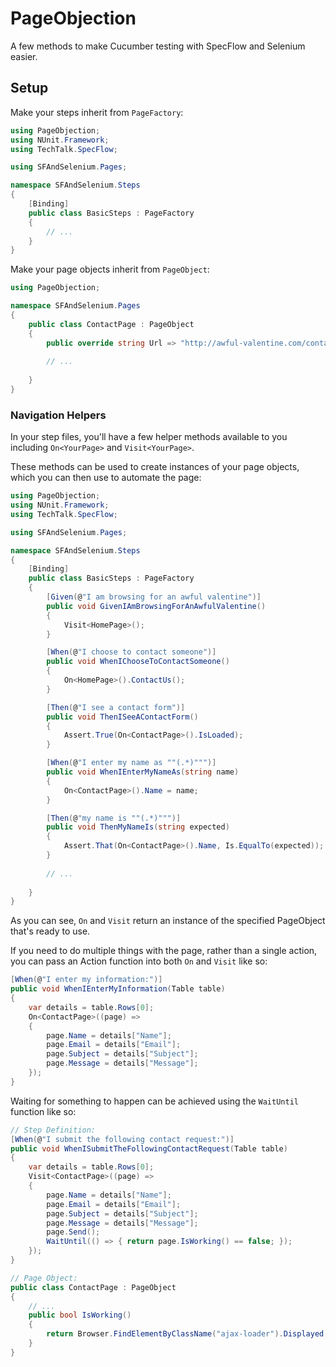 # PageObjection

A few methods to make Cucumber testing with SpecFlow and Selenium easier.

## Setup

Make your steps inherit from `PageFactory`:
```csharp
using PageObjection;
using NUnit.Framework;
using TechTalk.SpecFlow;

using SFAndSelenium.Pages;

namespace SFAndSelenium.Steps
{
    [Binding]
    public class BasicSteps : PageFactory
    {
        // ...
    }
}
```

Make your page objects inherit from `PageObject`:
```csharp
using PageObjection;

namespace SFAndSelenium.Pages
{
    public class ContactPage : PageObject
    {
        public override string Url => "http://awful-valentine.com/contact-us/";
        
        // ...
        
    }
}
```

### Navigation Helpers

In your step files, you'll have a few helper methods available to you including `On<YourPage>` and `Visit<YourPage>`.  

These methods can be used to create instances of your page objects, which you can then use to automate the page:
```csharp
using PageObjection;
using NUnit.Framework;
using TechTalk.SpecFlow;

using SFAndSelenium.Pages;

namespace SFAndSelenium.Steps
{
    [Binding]
    public class BasicSteps : PageFactory
    {
        [Given(@"I am browsing for an awful valentine")]
        public void GivenIAmBrowsingForAnAwfulValentine()
        {
            Visit<HomePage>();
        }

        [When(@"I choose to contact someone")]
        public void WhenIChooseToContactSomeone()
        {
            On<HomePage>().ContactUs();
        }

        [Then(@"I see a contact form")]
        public void ThenISeeAContactForm()
        {
            Assert.True(On<ContactPage>().IsLoaded);
        }

        [When(@"I enter my name as ""(.*)""")]
        public void WhenIEnterMyNameAs(string name)
        {
            On<ContactPage>().Name = name;
        }

        [Then(@"my name is ""(.*)""")]
        public void ThenMyNameIs(string expected)
        {
            Assert.That(On<ContactPage>().Name, Is.EqualTo(expected));
        }
        
        // ...
        
    }
}
```

As you can see, `On` and `Visit` return an instance of the specified PageObject that's ready to use.

If you need to do multiple things with the page, rather than a single action, you can pass an Action function into both `On` and `Visit` like so:

```csharp
[When(@"I enter my information:")]
public void WhenIEnterMyInformation(Table table)
{
    var details = table.Rows[0];
    On<ContactPage>((page) =>
    {
        page.Name = details["Name"];
        page.Email = details["Email"];
        page.Subject = details["Subject"];
        page.Message = details["Message"];
    });
}
```

Waiting for something to happen can be achieved using the `WaitUntil` function like so:
```csharp
// Step Definition:
[When(@"I submit the following contact request:")]
public void WhenISubmitTheFollowingContactRequest(Table table)
{
    var details = table.Rows[0];
    Visit<ContactPage>((page) =>
    {
        page.Name = details["Name"];
        page.Email = details["Email"];
        page.Subject = details["Subject"];
        page.Message = details["Message"];
        page.Send();
        WaitUntil(() => { return page.IsWorking() == false; });
    });
}

// Page Object:
public class ContactPage : PageObject
{
    // ...
    public bool IsWorking()
    {
        return Browser.FindElementByClassName("ajax-loader").Displayed;
    }
}
```


